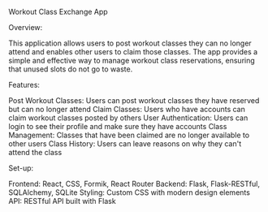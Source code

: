 Workout Class Exchange App

Overview:

This application allows users to post workout classes they can no longer attend and enables other users to claim those classes. The app provides a simple and effective way to manage workout class reservations, ensuring that unused slots do not go to waste.

Features:

Post Workout Classes: Users can post workout classes they have reserved but can no longer attend 
Claim Classes: Users who have accounts can claim workout classes posted by others
User Authentication: Users can login to see their profile and make sure they have accounts
Class Management: Classes that have been claimed are no longer available to other users
Class History: Users can leave reasons on why they can't attend the class 

Set-up: 

Frontend: React, CSS, Formik, React Router
Backend: Flask, Flask-RESTful, SQLAlchemy, SQLite
Styling: Custom CSS with modern design elements
API: RESTful API built with Flask
